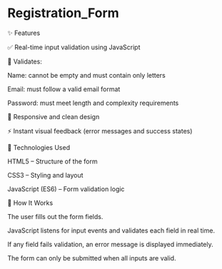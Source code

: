 # Registration_Form
✨ Features

✅ Real-time input validation using JavaScript

🧠 Validates:

Name: cannot be empty and must contain only letters

Email: must follow a valid email format

Password: must meet length and complexity requirements

🎨 Responsive and clean design

⚡ Instant visual feedback (error messages and success states)

🧩 Technologies Used

HTML5 – Structure of the form

CSS3 – Styling and layout

JavaScript (ES6) – Form validation logic

🚀 How It Works

The user fills out the form fields.

JavaScript listens for input events and validates each field in real time.

If any field fails validation, an error message is displayed immediately.

The form can only be submitted when all inputs are valid.

